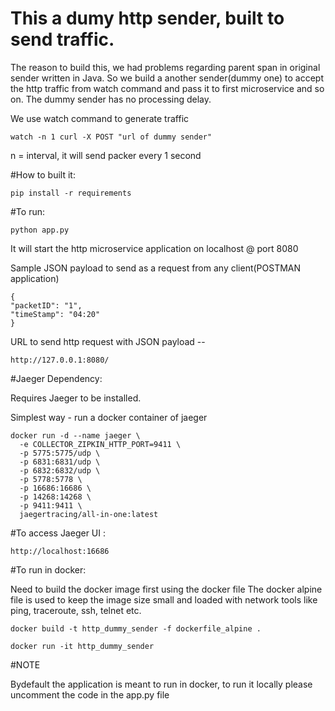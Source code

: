 # This a dumy http sender, built to send traffic.

The reason to build this, we had problems regarding parent span in original sender written in Java. So we build a another sender(dummy one) 
to accept the http traffic from watch command and pass it to first microservice and so on. The dummy sender has no processing delay.

We use watch command to generate traffic

```
watch -n 1 curl -X POST "url of dummy sender"
```
n = interval, it will send packer every 1 second

#How to built it:

```
pip install -r requirements
```

#To run:

```
python app.py
```

It will start the http microservice application on localhost @ port 8080

Sample JSON payload to send as a request from any client(POSTMAN application)
```
{
"packetID": "1",
"timeStamp": "04:20"
}
```

URL to send http request with JSON payload --  
```
http://127.0.0.1:8080/
```

#Jaeger Dependency:

Requires Jaeger to be installed.

Simplest way - run a docker container of jaeger
```
docker run -d --name jaeger \
  -e COLLECTOR_ZIPKIN_HTTP_PORT=9411 \
  -p 5775:5775/udp \
  -p 6831:6831/udp \
  -p 6832:6832/udp \
  -p 5778:5778 \
  -p 16686:16686 \
  -p 14268:14268 \
  -p 9411:9411 \
  jaegertracing/all-in-one:latest
```

#To access Jaeger UI : 

```
http://localhost:16686

````

#To run in docker:

Need to build the docker image first using the docker file
The docker alpine file is used to keep the image size small and loaded with 
network tools like ping, traceroute, ssh, telnet etc.
```
docker build -t http_dummy_sender -f dockerfile_alpine .
```
```
docker run -it http_dummy_sender
```

#NOTE 

Bydefault the application is meant to run in docker, 
to run it locally please uncomment the code in the app.py file